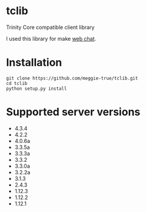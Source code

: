 tclib
=====

Trinity Core compatible client library

I used this library for make [web chat](https://www.corechat.eu/").

Installation
============
    git clone https://github.com/meggie-true/tclib.git
    cd tclib
    python setup.py install

Supported server versions
=========================
* 4.3.4
* 4.2.2
* 4.0.6a
* 3.3.5a
* 3.3.3a
* 3.3.2
* 3.3.0a
* 3.2.2a
* 3.1.3
* 2.4.3
* 1.12.3
* 1.12.2
* 1.12.1

